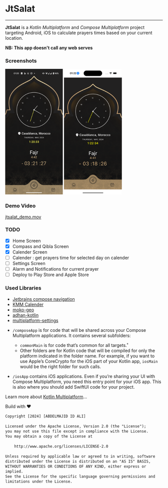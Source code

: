 # JtSalat

___
**JtSalat** is a _Kotlin Multiplatform_ and _Compose Multiplatform_ project targeting Android, iOS to calculate prayers
times based on your current location.

**NB: This app doesn't call any web serves**

### Screenshots

<img alt="android_screenshot.png" height="400" src="artwork/android_screenshot.png" />
<img alt="ios_screenshot.png" height="400" src="artwork/ios_screenshot.png" />

### Demo Video

[jtsalat_demo.mov](artwork/jtsalat_demo.mp4)

### TODO

- [x] Home Screen
- [x] Compass and Qibla Screen
- [x] Calender Screen
- [ ] Calender : get prayers time for selected day on calender
- [ ] Settings Screen
- [ ] Alarm and Notifications for current prayer
- [ ] Deploy to Play Store and Apple Store

### Used Libraries

- [Jetbrains compose navigation](https://www.jetbrains.com/help/kotlin-multiplatform-dev/compose-navigation-routing.html)
- [KMM Calender](https://github.com/WojciechOsak/Calendar)
- [moko-geo](https://github.com/icerockdev/moko-geo)
- [adhan-kotlin](https://github.com/batoulapps/adhan-kotlin)
- [multiplatform-settings](https://github.com/russhwolf/multiplatform-settings)

* `/composeApp` is for code that will be shared across your Compose Multiplatform applications.
  It contains several subfolders:
  - `commonMain` is for code that’s common for all targets.˚
  - Other folders are for Kotlin code that will be compiled for only the platform indicated in the folder name.
    For example, if you want to use Apple’s CoreCrypto for the iOS part of your Kotlin app,
    `iosMain` would be the right folder for such calls.

* `/iosApp` contains iOS applications. Even if you’re sharing your UI with Compose Multiplatform,
  you need this entry point for your iOS app. This is also where you should add SwiftUI code for your project.


Learn more about [Kotlin Multiplatform](https://www.jetbrains.com/help/kotlin-multiplatform-dev/get-started.html)…

Build with ❤

```
Copyright [2024] [ABDELMAJID ID ALI]

Licensed under the Apache License, Version 2.0 (the "License");
you may not use this file except in compliance with the License.
You may obtain a copy of the License at

    http://www.apache.org/licenses/LICENSE-2.0

Unless required by applicable law or agreed to in writing, software
distributed under the License is distributed on an "AS IS" BASIS,
WITHOUT WARRANTIES OR CONDITIONS OF ANY KIND, either express or implied.
See the License for the specific language governing permissions and
limitations under the License.
```